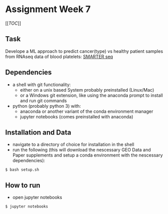 # Assignment Week 7

[[_TOC_]]

## Task
Develope a ML approach to predict cancer(type) vs healthy patient samples from RNAseq data of blood platelets:
[SMARTER seq](https://www.ncbi.nlm.nih.gov/geo/query/acc.cgi?acc=GSE68086)

## Dependencies
- a shell with git functionality:
    - either on a unix based System probably preinstalled (Linux/Mac)
    - or a Windows git extension, like using the anaconda prompt to install and run git commands
- python (probably python 3) with:
    - anaconda or another variant of the conda environment manager
    - jupyter notebooks (comes preinstalled with anaconda)

## Installation and Data
- navigate to a directory of choice for installation in the shell
- run the following (this will download the nescessary GEO Data and Paper supplements and setup a conda environment with the nescessary dependencies):

```console
$ bash setup.sh
```


## How to run

- open jupyter notebooks
```console
$ jupyter notebooks
```
